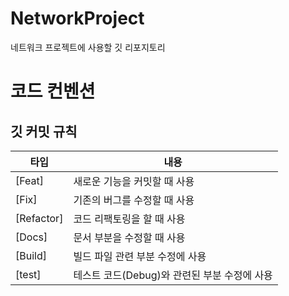 # NetworkProject
네트워크 프로젝트에 사용할 깃 리포지토리


# 코드 컨벤션

## 깃 커밋 규칙
| 타입 | 내용 |
| --------- | --------------------- |
|[Feat] | 새로운 기능을 커밋할 때 사용 |
|[Fix]  | 기존의 버그를 수정할 때 사용 |
|[Refactor] | 코드 리팩토링을 할 때 사용 |
|[Docs] | 문서 부분을 수정할 때 사용 |
|[Build] | 빌드 파일 관련 부분 수정에 사용 |
|[test] | 테스트 코드(Debug)와 관련된 부분 수정에 사용 |
